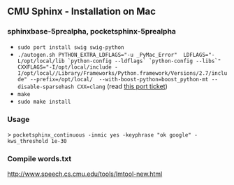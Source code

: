## CMU Sphinx - Installation on Mac

### sphinxbase-5prealpha, pocketsphinx-5prealpha

- ```sudo port install swig swig-python```
- ```./autogen.sh PYTHON_EXTRA_LDFLAGS="-u _PyMac_Error"  LDFLAGS="-L/opt/local/lib `python-config --ldflags` `python-config --libs`" CXXFLAGS="-I/opt/local/include -I/opt/local//Library/Frameworks/Python.framework/Versions/2.7/include" --prefix=/opt/local/  --with-boost-python=boost_python-mt --disable-sparsehash CXX=clang``` (read [this port ticket](https://trac.macports.org/ticket/39363))
- ```make```
- ```sudo make install```

### Usage

\> ```pocketsphinx_continuous -inmic yes -keyphrase "ok google" -kws_threshold 1e-30```

### Compile words.txt

http://www.speech.cs.cmu.edu/tools/lmtool-new.html
